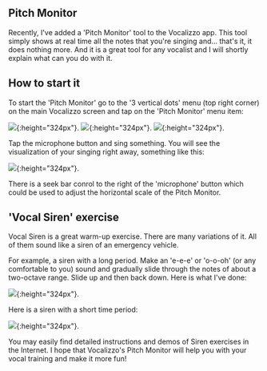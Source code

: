 ## Pitch Monitor

Recently, I've added a 'Pitch Monitor' tool to the Vocalizzo app. This tool simply shows at real time all the notes
that you're singing and... that's it, it does nothing more. And it is a great tool for any vocalist and I will shortly 
explain what can you do with it.

## How to start it
To start the 'Pitch Monitor' go to the '3 vertical dots' menu (top right corner) on the main Vocalizzo screen and
tap on the 'Pitch Monitor' menu item:

![](pitch_monitor/three_dots_menu.jpg){:height="324px"}.
![](pitch_monitor/pitch_monitor_menu_item.jpg){:height="324px"}.
![](pitch_monitor/pitch_monitor_started.jpg){:height="324px"}.

Tap the microphone button and sing something. You will see the visualization of your singing right away, something like this:

![](pitch_monitor/pitch_monitor_some_singing.jpg){:height="324px"}.

There is a seek bar conrol to the right of the 'microphone' button which could be used to adjust the horizontal scale of the Pitch Monitor.

## 'Vocal Siren' exercise
Vocal Siren is a great warm-up exercise. There are many variations of it. All of them sound like a siren of an emergency vehicle.

For example, a siren with a long period. Make an 'e-e-e' or 'o-o-oh' (or any comfortable to you) sound and gradually slide through the notes of about a two-octave range. Slide up and then back down. Here is what I've done:

![](pitch_monitor/slide.jpg){:height="324px"}.

Here is a siren with a short time period:

![](pitch_monitor/siren.jpg){:height="324px"}.

You may easily find detailed instructions and demos of Siren exercises in the Internet. I hope that
Vocalizzo's Pitch Monitor will help you with your vocal training and make it more fun!

